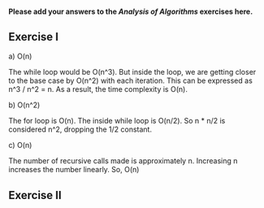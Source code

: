#### Please add your answers to the **_Analysis of Algorithms_** exercises here.

## Exercise I

a) O(n)

The while loop would be O(n^3). But inside the loop, we are getting closer to the base case by O(n^2) with each iteration. This can be expressed as n^3 / n^2 = n. As a result, the time complexity is O(n).

b) O(n^2)

The for loop is O(n). The inside while loop is O(n/2). So n \* n/2 is considered n^2, dropping the 1/2 constant.

c) O(n)

The number of recursive calls made is approximately n. Increasing n increases the number linearly. So, O(n)

## Exercise II
